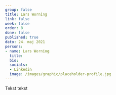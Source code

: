 ```yaml
---
group: false
title: Lars Worning
link: false
week: false
order: 8
done: false
published: true
dato: 24. maj 2021
persons:
- name: Lars Worning
  title:
  bio:
  socials:
  - Linkedin
  image: /images/graphic/placeholder-profile.jpg
---
```

Tekst tekst